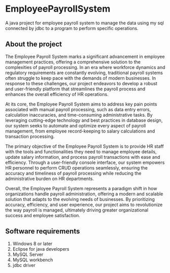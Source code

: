 # EmployeePayrollSystem
A java project for employee payroll system to manage the data using my sql connected by jdbc to a program to perform specific operations.

## About the project
The Employee Payroll System marks a significant advancement in employee management practices, offering a comprehensive solution to the complexities of payroll processing. In an era where workforce dynamics and regulatory requirements are constantly evolving, traditional payroll systems often struggle to keep pace with the demands of modern businesses. In response to these challenges, our project endeavors to develop a robust and user-friendly platform that streamlines the payroll process and enhances the overall efficiency of HR operations.

At its core, the Employee Payroll System aims to address key pain points associated with manual payroll processing, such as data entry errors, calculation inaccuracies, and time-consuming administrative tasks. By leveraging cutting-edge technology and best practices in database design, our system seeks to automate and optimize every aspect of payroll management, from employee record-keeping to salary calculations and transaction processing.

The primary objective of the Employee Payroll System is to provide HR staff with the tools and functionalities they need to manage employee details, update salary information, and process payroll transactions with ease and efficiency. Through a user-friendly console interface, our system empowers HR personnel to perform CRUD operations seamlessly, ensuring the accuracy and timeliness of payroll processing while reducing the administrative burden on HR departments.

Overall, the Employee Payroll System represents a paradigm shift in how organizations handle payroll administration, offering a modern and scalable solution that adapts to the evolving needs of businesses. By prioritizing accuracy, efficiency, and user experience, our project aims to revolutionize the way payroll is managed, ultimately driving greater organizational success and employee satisfaction.

## Software requirements
1. Windows 8 or later
2. Eclipse for java developers
3. MySQL Server
4. MySQL workbench
5. jdbc driver

